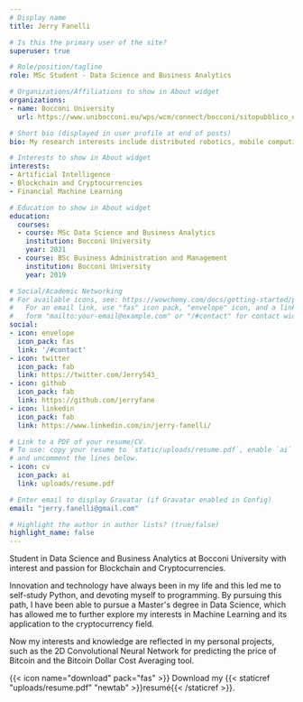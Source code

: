 ```yaml
---
# Display name
title: Jerry Fanelli

# Is this the primary user of the site?
superuser: true

# Role/position/tagline
role: MSc Student - Data Science and Business Analytics

# Organizations/Affiliations to show in About widget
organizations:
- name: Bocconi University
  url: https://www.unibocconi.eu/wps/wcm/connect/bocconi/sitopubblico_en/navigation+tree/home

# Short bio (displayed in user profile at end of posts)
bio: My research interests include distributed robotics, mobile computing and programmable matter.

# Interests to show in About widget
interests:
- Artificial Intelligence
- Blockchain and Cryptocurrencies
- Financial Machine Learning

# Education to show in About widget
education:
  courses:
  - course: MSc Data Science and Business Analytics
    institution: Bocconi University
    year: 2021
  - course: BSc Business Administration and Management
    institution: Bocconi University
    year: 2019

# Social/Academic Networking
# For available icons, see: https://wowchemy.com/docs/getting-started/page-builder/#icons
#   For an email link, use "fas" icon pack, "envelope" icon, and a link in the
#   form "mailto:your-email@example.com" or "/#contact" for contact widget.
social:
- icon: envelope
  icon_pack: fas
  link: '/#contact'
- icon: twitter
  icon_pack: fab
  link: https://twitter.com/Jerry543_
- icon: github
  icon_pack: fab
  link: https://github.com/jerryfane
- icon: linkedin
  icon_pack: fab
  link: https://www.linkedin.com/in/jerry-fanelli/

# Link to a PDF of your resume/CV.
# To use: copy your resume to `static/uploads/resume.pdf`, enable `ai` icons in `params.toml`,
# and uncomment the lines below.
- icon: cv
  icon_pack: ai
  link: uploads/resume.pdf

# Enter email to display Gravatar (if Gravatar enabled in Config)
email: "jerry.fanelli@gmail.com"

# Highlight the author in author lists? (true/false)
highlight_name: false
---
```


Student in Data Science and Business Analytics at Bocconi University with interest and passion for Blockchain and Cryptocurrencies.

Innovation and technology have always been in my life and this led me to self-study Python, and devoting myself to programming. By pursuing this path, I have been able to pursue a Master's degree in Data Science, which has allowed me to further explore my interests in Machine Learning and its application to the cryptocurrency field.

Now my interests and knowledge are reflected in my personal projects, such as the 2D Convolutional Neural Network for predicting the price of Bitcoin and the Bitcoin Dollar Cost Averaging tool.

{{< icon name="download" pack="fas" >}} Download my {{< staticref "uploads/resume.pdf" "newtab" >}}resumé{{< /staticref >}}.
